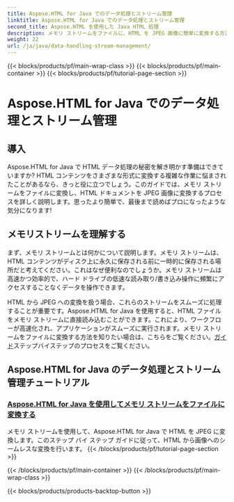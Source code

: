 ```yaml
---
title: Aspose.HTML for Java でのデータ処理とストリーム管理
linktitle: Aspose.HTML for Java でのデータ処理とストリーム管理
second_title: Aspose.HTML を使用した Java HTML 処理
description: メモリ ストリームをファイルに、HTML を JPEG 画像に簡単に変換する方法を説明した Aspose.HTML for Java チュートリアルをご覧ください。
weight: 22
url: /ja/java/data-handling-stream-management/
---
```


{{< blocks/products/pf/main-wrap-class >}}
{{< blocks/products/pf/main-container >}}
{{< blocks/products/pf/tutorial-page-section >}}

# Aspose.HTML for Java でのデータ処理とストリーム管理

## 導入

Aspose.HTML for Java で HTML データ処理の秘密を解き明かす準備はできていますか? HTML コンテンツをさまざまな形式に変換する複雑な作業に悩まされたことがあるなら、きっと役に立つでしょう。このガイドでは、メモリ ストリームをファイルに変換し、HTML ドキュメントを JPEG 画像に変換するプロセスを詳しく説明します。思ったより簡単で、最後まで読めばプロになったような気分になります!

## メモリストリームを理解する

まず、メモリ ストリームとは何かについて説明します。メモリ ストリームは、HTML コンテンツがディスク上に永久に保存される前に一時的に保存される場所だと考えてください。これはなぜ便利なのでしょうか。メモリ ストリームは高速かつ効率的で、ハード ドライブの低速な読み取り/書き込み操作に頻繁にアクセスすることなくデータを操作できます。

 HTML から JPEG への変換を扱う場合、これらのストリームをスムーズに処理することが重要です。Aspose.HTML for Java を使用すると、HTML ファイルをメモリ ストリームに直接読み込むことができます。これにより、ワークフローが高速化され、アプリケーションがスムーズに実行されます。メモリ ストリームをファイルに変換する方法を知りたい場合は、こちらをご覧ください。[ガイド](./memory-stream-to-file/)ステップバイステップのプロセスをご覧ください。

## Aspose.HTML for Java のデータ処理とストリーム管理チュートリアル
### [Aspose.HTML for Java を使用してメモリ ストリームをファイルに変換する](./memory-stream-to-file/)
メモリ ストリームを使用して、Aspose.HTML for Java で HTML を JPEG に変換します。このステップ バイ ステップ ガイドに従って、HTML から画像へのシームレスな変換を行います。
{{< /blocks/products/pf/tutorial-page-section >}}

{{< /blocks/products/pf/main-container >}}
{{< /blocks/products/pf/main-wrap-class >}}

{{< blocks/products/products-backtop-button >}}
